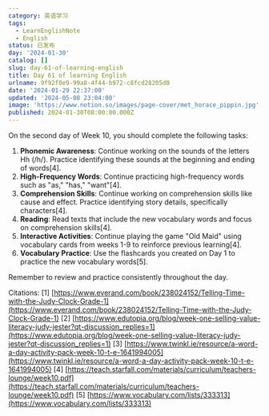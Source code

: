 ```yaml
---
category: 英语学习
tags:
  - LearnEnglishNote
  - English
status: 已发布
day: '2024-01-30'
catalog: []
slug: day-61-of-learning-english
title: Day 61 of learning English
urlname: 9f92f0e9-99a8-4f44-b972-c8fcd28205d0
date: '2024-01-29 22:37:00'
updated: '2024-05-08 23:04:00'
image: 'https://www.notion.so/images/page-cover/met_horace_pippin.jpg'
published: 2024-01-30T08:00:00.000Z
---
```


On the second day of Week 10, you should complete the following tasks:

1. **Phonemic Awareness**: Continue working on the sounds of the letters Hh (/h/). Practice identifying these sounds at the beginning and ending of words[4].
2. **High-Frequency Words**: Continue practicing high-frequency words such as "as," "has," "want"[4].
3. **Comprehension Skills**: Continue working on comprehension skills like cause and effect. Practice identifying story details, specifically characters[4].
4. **Reading**: Read texts that include the new vocabulary words and focus on comprehension skills[4].
5. **Interactive Activities**: Continue playing the game "Old Maid" using vocabulary cards from weeks 1-9 to reinforce previous learning[4].
6. **Vocabulary Practice**: Use the flashcards you created on Day 1 to practice the new vocabulary words[5].

Remember to review and practice consistently throughout the day.


Citations:
[1] [https://www.everand.com/book/238024152/Telling-Time-with-the-Judy-Clock-Grade-1](https://www.everand.com/book/238024152/Telling-Time-with-the-Judy-Clock-Grade-1)
[2] [https://www.edutopia.org/blog/week-one-selling-value-literacy-judy-jester?qt-discussion_replies=1](https://www.edutopia.org/blog/week-one-selling-value-literacy-judy-jester?qt-discussion_replies=1)
[3] [https://www.twinkl.ie/resource/a-word-a-day-activity-pack-week-10-t-e-1641994005](https://www.twinkl.ie/resource/a-word-a-day-activity-pack-week-10-t-e-1641994005)
[4] [https://teach.starfall.com/materials/curriculum/teachers-lounge/week10.pdf](https://teach.starfall.com/materials/curriculum/teachers-lounge/week10.pdf)
[5] [https://www.vocabulary.com/lists/333313](https://www.vocabulary.com/lists/333313)

